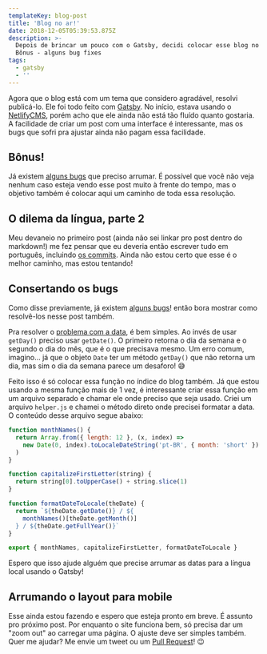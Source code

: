 ```yaml
---
templateKey: blog-post
title: 'Blog no ar!'
date: 2018-12-05T05:39:53.875Z
description: >-
  Depois de brincar um pouco com o Gatsby, decidi colocar esse blog no ar.
  Bônus - alguns bug fixes
tags:
  - gatsby
  - ''
---
```


Agora que o blog está com um tema que considero agradável, resolvi publicá-lo.
Ele foi todo feito com [Gatsby](https://www.gatsbyjs.org/). No início, estava
usando o [NetlifyCMS](https://www.netlifycms.org/), porém acho que ele ainda não
está tão fluído quanto gostaria. A facilidade de criar um post com uma interface
é interessante, mas os bugs que sofri pra ajustar ainda não pagam essa
facilidade.

## Bônus!

Já existem [alguns bugs](https://github.com/bsides/blog/issues) que preciso
arrumar. É possível que você não veja nenhum caso esteja vendo esse post muito
à frente do tempo, mas o objetivo também é colocar aqui um caminho de toda essa
resolução.

## O dilema da língua, parte 2

Meu devaneio no primeiro post (ainda não sei linkar pro post dentro do
markdown!) me fez pensar que eu deveria então escrever tudo em português,
incluindo [os commits](https://github.com/bsides/blog/commits/master). Ainda
não estou certo que esse é o melhor caminho, mas estou tentando!

## Consertando os bugs

Como disse previamente, já existem
[alguns bugs](https://github.com/bsides/blog/issues)! então bora mostrar como
resolvê-los nesse post também.

Pra resolver o [problema com a data](https://github.com/bsides/blog/issues/1),
é bem simples. Ao invés de usar `getDay()` preciso usar `getDate()`. O primeiro
retorna o dia da semana e o segundo o dia do mês, que é o que precisava mesmo.
Um erro comum, imagino... já que o objeto `Date` ter um método `getDay()` que
não retorna um dia, mas sim o dia da semana parece um desaforo! 😅

Feito isso é só colocar essa função no índice do blog também. Já que estou
usando a mesma função mais de 1 vez, é interessante criar essa função em um
arquivo separado e chamar ele onde preciso que seja usado. Criei um arquivo
`helper.js` e chamei o método direto onde precisei formatar a data. O conteúdo
desse arquivo segue abaixo:

```javascript
function monthNames() {
  return Array.from({ length: 12 }, (x, index) =>
    new Date(0, index).toLocaleDateString('pt-BR', { month: 'short' })
  )
}

function capitalizeFirstLetter(string) {
  return string[0].toUpperCase() + string.slice(1)
}

function formatDateToLocale(theDate) {
  return `${theDate.getDate()} / ${
    monthNames()[theDate.getMonth()]
  } / ${theDate.getFullYear()}`
}

export { monthNames, capitalizeFirstLetter, formatDateToLocale }
```

Espero que isso ajude alguém que precise arrumar as datas para a língua local
usando o Gatsby!

## Arrumando o layout para mobile

Esse ainda estou fazendo e espero que esteja pronto em breve. É assunto pro
próximo post. Por enquanto o site funciona bem, só precisa dar um "zoom out"
ao carregar uma página. O ajuste deve ser simples também. Quer me ajudar? Me
envie um tweet ou um [Pull Request](https://github.com/bsides/blog/pulls)! 😉
